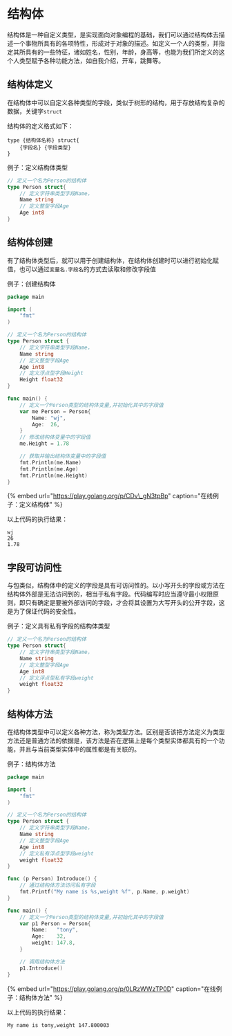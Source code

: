 # 结构体

结构体是一种自定义类型，是实现面向对象编程的基础，我们可以通过结构体去描述一个事物所具有的各项特性，形成对于对象的描述。如定义一个人的类型，并指定其所具有的一些特征，诸如姓名，性别，年龄，身高等，也能为我们所定义的这个人类型赋予各种功能方法，如自我介绍，开车，跳舞等。

## 结构体定义

在结构体中可以自定义各种类型的字段，类似于树形的结构，用于存放结构复杂的数据，关键字`struct`

结构体的定义格式如下：

```text
type {结构体名称} struct{
    {字段名} {字段类型}
}
```

例子：定义结构体类型

```go
// 定义一个名为Person的结构体
type Person struct{
    // 定义字符串类型字段Name，
    Name string
    // 定义整型字段Age
    Age int8
}
```

## 结构体创建

有了结构体类型后，就可以用于创建结构体，在结构体创建时可以进行初始化赋值，也可以通过`变量名.字段名`的方式去读取和修改字段值

例子：创建结构体

```go
package main

import (
	"fmt"
)

// 定义一个名为Person的结构体
type Person struct {
	// 定义字符串类型字段Name，
	Name string
	// 定义整型字段Age
	Age int8
	// 定义浮点型字段Height
	Height float32
}

func main() {
	// 定义一个Person类型的结构体变量,并初始化其中的字段值
	var me Person = Person{
		Name: "wj",
		Age:  26,
	}
	// 修改结构体变量中的字段值
	me.Height = 1.78

	// 获取并输出结构体变量中的字段值
	fmt.Println(me.Name)
	fmt.Println(me.Age)
	fmt.Println(me.Height)
}
```

{% embed url="https://play.golang.org/p/CDv\_gN3tpBp" caption="在线例子：定义结构体" %}

以上代码的执行结果：

```text
wj
26
1.78
```

## 字段可访问性

与包类似，结构体中的定义的字段是具有可访问性的。以小写开头的字段或方法在结构体外部是无法访问到的，相当于私有字段。代码编写时应当遵守最小权限原则，即只有确定是要被外部访问的字段，才会将其设置为大写开头的公开字段，这是为了保证代码的安全性。

例子：定义具有私有字段的结构体类型

```go
// 定义一个名为Person的结构体
type Person struct{
    // 定义字符串类型字段Name，
    Name string
    // 定义整型字段Age
    Age int8
    // 定义浮点型私有字段weight
    weight float32
}
```

## 结构体方法

在结构体类型中可以定义各种方法，称为类型方法。区别是否该把方法定义为类型方法还是普通方法的依据是，该方法是否在逻辑上是每个类型实体都具有的一个功能，并且与当前类型实体中的属性都是有关联的。

例子：结构体方法

```go
package main

import (
	"fmt"
)

// 定义一个名为Person的结构体
type Person struct {
	// 定义字符串类型字段Name，
	Name string
	// 定义整型字段Age
	Age int8
	// 定义私有浮点型字段weight
	weight float32
}

func (p Person) Introduce() {
	// 通过结构体方法访问私有字段
	fmt.Printf("My name is %s,weight %f", p.Name, p.weight)
}

func main() {
	// 定义一个Person类型的结构体变量,并初始化其中的字段值
	var p1 Person = Person{
		Name:   "tony",
		Age:    32,
		weight: 147.8,
	}

	// 调用结构体方法
	p1.Introduce()
}
```

{% embed url="https://play.golang.org/p/0LRzWWzTP0D" caption="在线例子：结构体方法" %}

以上代码的执行结果：

```text
My name is tony,weight 147.800003
```



